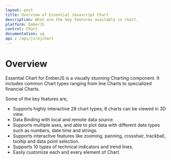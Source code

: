 ```yaml
---
layout: post
title: Overview of Essential Javascript Chart
description: What are the key features available in chart.                                                   
platform: EmberJS
control: Chart
documentation: ug
api : /api/js/ejchart
---
```


# Overview

Essential Chart for EmberJS is a visually stunning Charting component. It includes common Chart types ranging from line Charts to specialized financial Charts.

Some of the key features are,

* Supports highly interactive 28 chart types; 8 charts can be viewed in 3D view.
* Data Binding with local and remote data source.
* Supports multiple axes, and able to plot data with different data types such as numbers, date time and strings.
* Supports interactive features like zooming, panning, crosshair, trackball, tooltip and data point selection.
* Supports 10 types of technical indicators and trend lines.
* Easily customize each and every element of Chart.
